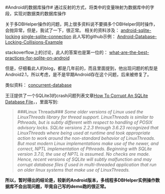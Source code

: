 #Android的数据库操作#
通过反射的方式，将类中的变量映射为数据库中的字段，实现对数据类的数据库操作

关于多DBHelper操作的问题，网上很多资料说不要搞多个DBHelper同时操作，会抛异常，但是，我试了一下，很正常。
相关的资料涉及：
[android-sqlite-locking](http://touchlabblog.tumblr.com/post/24474398246/android-sqlite-locking)
[single-sqlite-connection](http://touchlabblog.tumblr.com/post/24474750219/single-sqlite-connection)
此人写的github示例：
[Android-Database-Locking-Collisions-Example](https://github.com/touchlab/Android-Database-Locking-Collisions-Example)

stackoverflow上的讨论，此人的答案也是第一位的：
[what-are-the-best-practices-for-sqlite-on-android](http://stackoverflow.com/questions/2493331/what-are-the-best-practices-for-sqlite-on-android/2493839#2493839)

但是，仔细看此人的blog，都是几年前的，而且里面提到，他出现问题的机型是Android2.1，所以考虑，是不是早期Android存在这个问题，后来被修复了。

类似资料：
[concurrent-database](http://dmytrodanylyk.com/pages/blog/concurrent-database.html)

王汪提供了一个SQLite3的crash问题列表文章[How To Corrupt An SQLite Database File](https://www.sqlite.org/howtocorrupt.html)，，里面写到:

>###Linux Threads###
>*Some older versions of Linux used the LinuxThreads library for thread support. LinuxThreads is similar to Pthreads, but is subtly different with respect to handling of POSIX advisory locks. SQLite versions 2.2.3 through 3.6.23 recognized that LinuxThreads where being used at runtime and took appropriate action to work around the non-standard behavior of LinuxThreads. But most modern Linux implementations make use of the newer, and correct, NPTL implementation of Pthreads. Beginning with SQLite version 3.7.0, the use of NPTL is assumed. No checks are made. Hence, recent versions of SQLite will subtly malfunction and may corrupt database files if used in multi-threaded application that run on older linux systems that make use of LinuxThreads.*

**所以，暂时得出的结论是，较新的Android版本，多线程多DBHelper实例操作数据库不会出现问题，毕竟自己写的demo跑的很正常。**
